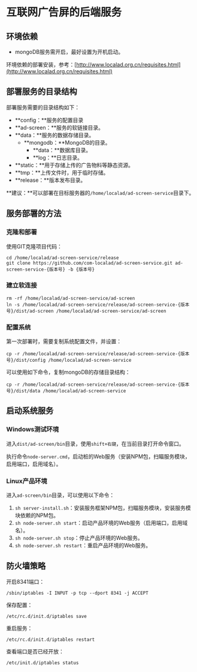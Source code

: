 # 互联网广告屏的后端服务 #

## 环境依赖 ##

- mongoDB服务需开启，最好设置为开机启动。

环境依赖的部署安装，参考：[http://www.localad.org.cn/requisites.html](http://www.localad.org.cn/requisites.html)

## 部署服务的目录结构 ##

部署服务需要的目录结构如下：

- **config：**服务的配置目录
- **ad-screen：**服务的软链接目录。
- **data：**服务的数据存储目录。
	- **mongodb：**MongoDB的目录。
		- **data：**数据库目录。
		- **log：**日志目录。
- **static：**用于存储上传的广告物料等静态资源。
- **tmp：**上传文件时，用于临时存储。
- **release：**版本发布目录。

**建议：**可以部署在目标服务器的`/home/localad/ad-screen-service`目录下。

## 服务部署的方法 ##

### 克隆和部署 ###

使用GIT克隆项目代码：

	cd /home/localad/ad-screen-service/release
	git clone https://github.com/com-localad/ad-screen-service.git ad-screen-service-{版本号} -b {版本号}

### 建立软连接 ###

	rm -rf /home/localad/ad-screen-service/ad-screen
	ln -s /home/localad/ad-screen-service/release/ad-screen-service-{版本号}/dist/ad-screen /home/localad/ad-screen-service/ad-screen

### 配置系统 ###

第一次部署时，需要复制系统配置文件，并设置：

	cp -r /home/localad/ad-screen-service/release/ad-screen-service-{版本号}/dist/config /home/localad/ad-screen-service

可以使用如下命令，复制mongoDB的存储目录结构：

	cp -r /home/localad/ad-screen-service/release/ad-screen-service-{版本号}/dist/data /home/localad/ad-screen-service

## 启动系统服务 ##

### Windows测试环境 ###

进入`dist/ad-screen/bin`目录，使用`shift+右键`，在当前目录打开命令窗口。

执行命令`node-server.cmd`，启动桩的Web服务（安装NPM包，扫瞄服务模块，启用端口，启用域名）。

### Linux产品环境 ###

进入`ad-screen/bin`目录，可以使用以下命令：

1. `sh server-install.sh`：安装服务框架NPM包，扫瞄服务模块，安装服务模块依赖的NPM包。
2. `sh node-server.sh start`：启动产品环境的Web服务（启用端口，启用域名）。
3. `sh node-server.sh stop`：停止产品环境的Web服务。
4. `sh node-server.sh restart`：重启产品环境的Web服务。

## 防火墙策略 ##

开启8341端口：

	/sbin/iptables -I INPUT -p tcp --dport 8341 -j ACCEPT

保存配置：

	/etc/rc.d/init.d/iptables save

重启服务：

	/etc/rc.d/init.d/iptables restart

查看端口是否已经开放：

	/etc/init.d/iptables status 